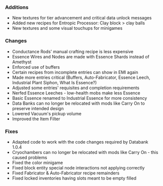 ### Additions
- New textures for tier advancement and critical data unlock messages
- Added new recipes for Entropic Processor: Clay block > clay balls
- New textures and some visual touchups for minigames

### Changes
- Conductance Rods' manual crafting recipe is less expensive
- Essence Wires and Nodes are made with Essence Shards instead of Amethyst
- Enforced use of buffers
- Certain recipes from incomplete entries can show in EMI again
- Made more entries critical (Buffers, Auto-Fabricator, Essence Leech, Industrial Plant Siphon, What Is Essence?)
- Adjusted some entries' requisites and completion requirements
- Nerfed Essence Leeches - low-health mobs make less Essence
- Basic Essence renamed to Industrial Essence for more consistency
- Data Banks can no longer be relocated with mods like Carry On to preserve intended design
- Lowered Vacuum's pickup volume
- Improved the Item Filter

### Fixes
- Adapted code to work with the code changes required by Databank 1.0.4
- Cryochambers can no longer be relocated with mods like Carry On - this caused problems
- Fixed the color minigame
- Fixed block entity special node interactions not applying correctly
- Fixed Fabricator & Auto-Fabricator recipe remainders
- Fixed locked inventories having slots meant to be empty filled
